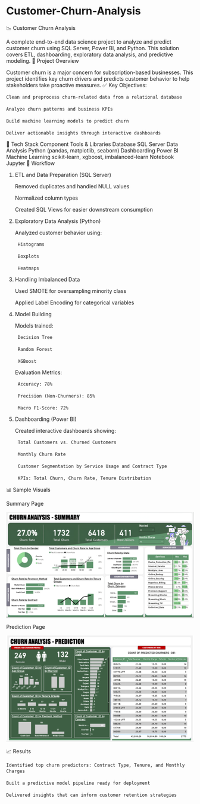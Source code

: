 # Customer-Churn-Analysis
📉 Customer Churn Analysis

A complete end-to-end data science project to analyze and predict customer churn using SQL Server, Power BI, and Python. This solution covers ETL, dashboarding, exploratory data analysis, and predictive modeling.
🚀 Project Overview

Customer churn is a major concern for subscription-based businesses. This project identifies key churn drivers and predicts customer behavior to help stakeholders take proactive measures.
✅ Key Objectives:

    Clean and preprocess churn-related data from a relational database

    Analyze churn patterns and business KPIs

    Build machine learning models to predict churn

    Deliver actionable insights through interactive dashboards

🧰 Tech Stack
Component	Tools & Libraries
Database	SQL Server
Data Analysis	Python (pandas, matplotlib, seaborn)
Dashboarding	Power BI
Machine Learning	scikit-learn, xgboost, imbalanced-learn
Notebook	Jupyter
🔄 Workflow
1. ETL and Data Preparation (SQL Server)

    Removed duplicates and handled NULL values

    Normalized column types

    Created SQL Views for easier downstream consumption

2. Exploratory Data Analysis (Python)

    Analyzed customer behavior using:

        Histograms 

        Boxplots 

        Heatmaps 

3. Handling Imbalanced Data

    Used SMOTE for oversampling minority class

    Applied Label Encoding for categorical variables

4. Model Building

    Models trained:

        Decision Tree

        Random Forest

        XGBoost

    Evaluation Metrics:

        Accuracy: 78%

        Precision (Non-Churners): 85%

        Macro F1-Score: 72%

5. Dashboarding (Power BI)

    Created interactive dashboards showing:

        Total Customers vs. Churned Customers

        Monthly Churn Rate

        Customer Segmentation by Service Usage and Contract Type

        KPIs: Total Churn, Churn Rate, Tenure Distribution

📊 Sample Visuals

Summary Page
<p align="center">
  <img src="Image/Summary_Page.png" alt="Program Flow" width="600">
</p>

Prediction Page
<p align="center">
  <img src="Image/Prediction_Page.png" alt="Program Flow" width="600">
</p>



📈 Results

    Identified top churn predictors: Contract Type, Tenure, and Monthly Charges

    Built a predictive model pipeline ready for deployment

    Delivered insights that can inform customer retention strategies
